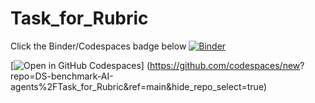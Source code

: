 # Task_for_Rubric

Click the Binder/Codespaces badge below
[![Binder](https://mybinder.org/badge_logo.svg)](https://mybinder.org/v2/gh/DS-benchmark-AI-agents/Task_for_Rubric/HEAD?urlpath=lab)

[![Open in GitHub Codespaces](https://github.com/codespaces/badge.svg)]
(https://github.com/codespaces/new?
 repo=DS-benchmark-AI-agents%2FTask_for_Rubric&ref=main&hide_repo_select=true)

